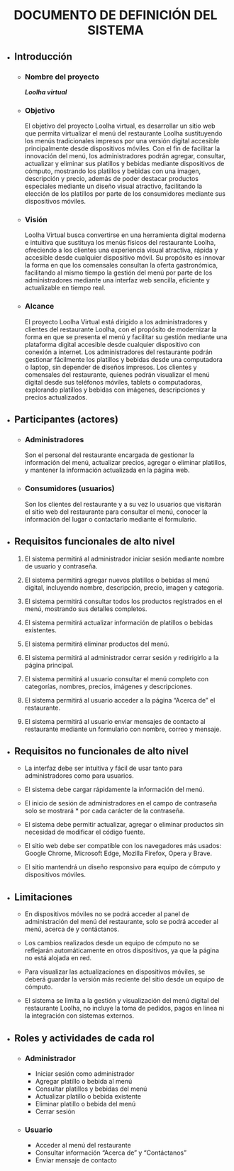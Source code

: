 <h1 align="center">DOCUMENTO DE DEFINICIÓN DEL SISTEMA</h1>

- ## Introducción
    - ### Nombre del proyecto
        ***Loolha virtual***
    - ### Objetivo
        El objetivo del proyecto Loolha virtual, es desarrollar un sitio web que permita virtualizar el menú del restaurante Loolha sustituyendo los menús tradicionales impresos por una versión digital accesible principalmente desde dispositivos móviles. 
        Con el fin de facilitar la innovación del menú, los administradores podrán agregar, consultar, actualizar y eliminar sus platillos y bebidas mediante dispositivos de cómputo, mostrando los platillos y bebidas con una imagen, descripción y precio, además de poder destacar productos especiales mediante un diseño visual atractivo, facilitando la elección de los platillos por parte de los consumidores mediante sus dispositivos móviles.

    - ### Visión
        Loolha Virtual busca convertirse en una herramienta digital moderna e intuitiva que sustituya los menús físicos del restaurante Loolha, ofreciendo a los clientes una experiencia visual atractiva, rápida y accesible desde cualquier dispositivo móvil.
        Su propósito es innovar la forma en que los comensales consultan la oferta gastronómica, facilitando al mismo tiempo la gestión del menú por parte de los administradores mediante una interfaz web sencilla, eficiente y actualizable en tiempo real.

    - ### Alcance
        El proyecto Loolha Virtual está dirigido a los administradores y clientes del restaurante Loolha, con el propósito de modernizar la forma en que se presenta el menú y facilitar su gestión mediante una plataforma digital accesible desde cualquier dispositivo con conexión a internet.
        Los administradores del restaurante podrán gestionar fácilmente los platillos y bebidas desde una computadora o laptop, sin depender de diseños impresos.
        Los clientes y comensales del restaurante, quienes podrán visualizar el menú digital desde sus teléfonos móviles, tablets o computadoras, explorando platillos y bebidas con imágenes, descripciones y precios actualizados.
- ## Participantes (actores)
    - ### Administradores
        Son el personal del restaurante encargada de gestionar la información del menú, actualizar precios, agregar o eliminar platillos, y mantener la información actualizada en la página web.
    - ### Consumidores (usuarios)
        Son los clientes del restaurante y a su vez lo usuarios que visitarán el sitio web del restaurante para consultar el menú, conocer la información del lugar o contactarlo mediante el formulario.

- ## Requisitos funcionales de alto nivel
    1.	El sistema permitirá al administrador iniciar sesión mediante nombre de usuario y contraseña.

    2.	El sistema permitirá agregar nuevos platillos o bebidas al menú digital, incluyendo nombre, descripción, precio, imagen y categoría.

    3.	El sistema permitirá consultar todos los productos registrados en el menú, mostrando sus detalles completos.

    4.	El sistema permitirá actualizar información de platillos o bebidas existentes.

    5.	El sistema permitirá eliminar productos del menú.

    6.	El sistema permitirá al administrador cerrar sesión y redirigirlo a la página principal.

    7.	El sistema permitirá al usuario consultar el menú completo con categorías, nombres, precios, imágenes y descripciones.

    8.	El sistema permitirá al usuario acceder a la página “Acerca de” el restaurante.

    9.	El sistema permitirá al usuario enviar mensajes de contacto al restaurante mediante un formulario con nombre, correo y mensaje.

- ## Requisitos no funcionales de alto nivel
    - La interfaz debe ser intuitiva y fácil de usar tanto para administradores como para usuarios.

    - El sistema debe cargar rápidamente la información del menú.
    - El inicio de sesión de administradores en el campo de contraseña solo se mostrará * por cada carácter de la contraseña.
    - El sistema debe permitir actualizar, agregar o eliminar productos sin necesidad de modificar el código fuente.
    - El sitio web debe ser compatible con los navegadores más usados: Google Chrome, Microsoft Edge, Mozilla Firefox, Opera y Brave.
    - El sitio mantendrá un diseño responsivo para equipo de cómputo y dispositivos móviles.

- ## Limitaciones
    - En dispositivos móviles no se podrá acceder al panel de administración del menú del restaurante, solo se podrá acceder al menú, acerca de y contáctanos.

    - Los cambios realizados desde un equipo de cómputo no se reflejarán automáticamente en otros dispositivos, ya que la página no está alojada en red.
    - Para visualizar las actualizaciones en dispositivos móviles, se deberá guardar la versión más reciente del sitio desde un equipo de cómputo.
    - El sistema se limita a la gestión y visualización del menú digital del restaurante Loolha, no incluye la toma de pedidos, pagos en línea ni la integración con sistemas externos.

- ## Roles y actividades de cada rol
    - ### Administrador 
        - Iniciar sesión como administrador
        - Agregar platillo o bebida al menú
        - Consultar platillos y bebidas del menú
        - Actualizar platillo o bebida existente
        - Eliminar platillo o bebida del menú
        - Cerrar sesión
    - ### Usuario 
        - Acceder al menú del restaurante
        - Consultar información “Acerca de” y “Contáctanos”
        - Enviar mensaje de contacto
